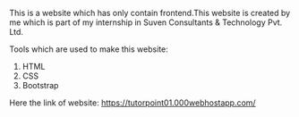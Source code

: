 This is a website which has only contain frontend.This website is created by me which is part of my internship in Suven Consultants & Technology Pvt. Ltd.

Tools which are used to make this website:
  1) HTML
  2) CSS
  3) Bootstrap

Here the link of website:
https://tutorpoint01.000webhostapp.com/
